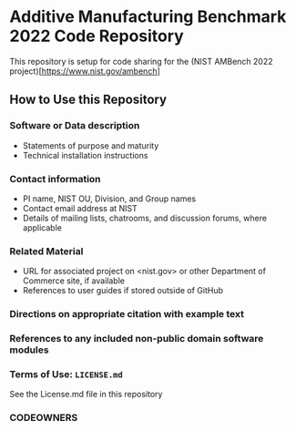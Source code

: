 # Additive Manufacturing Benchmark 2022 Code Repository

This repository is setup for code sharing for the (NIST AMBench 2022 project)[https://www.nist.gov/ambench]

## How to Use this Repository


### Software or Data description
   - Statements of purpose and maturity
   - Technical installation instructions
### Contact information
   - PI name, NIST OU, Division, and Group names
   - Contact email address at NIST
   - Details of mailing lists, chatrooms, and discussion forums,
     where applicable
### Related Material
   - URL for associated project on <nist.gov> or other Department of
     Commerce site, if available
   - References to user guides if stored outside of GitHub
### Directions on appropriate citation with example text
### References to any included non-public domain software modules

### Terms of Use: `LICENSE.md`

See the License.md file in this repository

### CODEOWNERS


